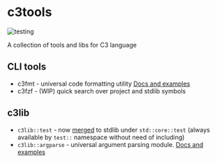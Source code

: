 # c3tools

![testing](https://github.com/alexveden/c3tools/actions/workflows/main.yml/badge.svg)

A collection of tools and libs for C3 language

## CLI tools
* c3fmt - universal code formatting utility [Docs and examples](https://github.com/alexveden/c3tools/tree/main/src/c3fmt/)
* c3fzf - (WIP) quick search over project and stdlib symbols 

## c3lib
* `c3lib::test` - now [merged](https://github.com/c3lang/c3c/pull/1908) to stdlib under `std::core::test` (always available by `test::` namespace without need of including)
* `c3lib::argparse` - universal argument parsing module. [Docs and examples](https://github.com/alexveden/c3tools/tree/main/lib/c3lib/argparse/)

